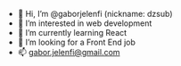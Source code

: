 - 👋 Hi, I’m @gaborjelenfi (nickname: dzsub)
- 👀 I’m interested in web development
- 🌱 I’m currently learning React
- 💞️ I’m looking for a  Front End job
- 📫 gabor.jelenfi@gmail.com

<!---
gaborjelenfi/gaborjelenfi is a ✨ special ✨ repository because its `README.md` (this file) appears on your GitHub profile.
You can click the Preview link to take a look at your changes.
--->

